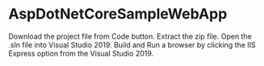 # AspDotNetCoreSampleWebApp
Download the project file from Code button.
Extract the zip file.
Open the .sln file into Visual Studio 2019.
Build and Run a browser by clicking the IIS Express option from the Visual Studio 2019.
